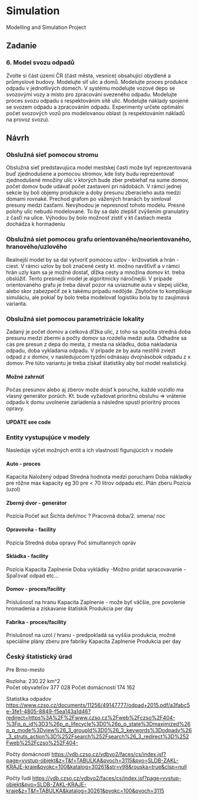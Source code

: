 # Simulation
Modelling and Simulation Project

## Zadanie
### 6. Model svozu odpadů
Zvolte si část území ČR (část města, vesnice) obsahující obydlené a průmyslové budovy. Modelujte síť ulic a domů. Modelujte proces produkce odpadu v jednotlivých domech. V systému modelujte vozové depo se svozovými vozy a místo pro zpracování svezeného odpadu. Modelujte proces svozu odpadu s respektováním sítě ulic. Modelujte náklady spojené se svozem odpadu a zpracováním odpadu. Experimenty určete optimální počet svozových vozů pro modelovanou oblast (s respektováním nákladů na provoz svozu).

## Návrh

### Obslužná sieť pomocou stromu
Obslužná sieť predstavujúca model mestskej časti može byť reprezentovaná buď zjednodušene a pomocou stromov, kde listy budu reprezentovať zjednodušené množiny ulíc v ktorých bude zber prebiehať na sume domov, počet domov bude udávať počet zastavení pri nádobách. V rámci jednej sekcie by boli objemy produkcie a doby presunu zberacieho auta medzi domami rovnaké. Prechod grafom po vážených hranách by simloval presuny medzi časťami. Nevýhodou je nepresnosť tohoto modelu. Presné polohy ulíc nebudú modelované. To by sa dalo zlepšiť zvýšením granulatiry z časťí na ulice. Výhodou by bolo možnosť zistiť v kt častiach mesta dochádza k hormadeniu

### Obslužná siet pomocou grafu orientovaného/neorientovaného, hranového/uzlového 
Realnejší model by sa dal vytvoriť pomocou uzlov - križovatiek a hrán - ciest. V rámci uzlov by boli značené cesty kt. možno navšťíviť a v rámci hrán uzly kam sa je možné dostať, dĺžka cesty a množina domov kt. treba obslúžiť. Tento presnejší model je algoritmicky náročnejší. V prípade orientovaného grafu je treba dávať pozor na uviaznutie auta v slepej uličke, alebo skor zabezpečiť ze k takému prípadu nedôjde. Zbytočne to komplikuje simuláciu, ale pokiaľ by bolo treba modelovať logistiku bola by to zaujimavá varianta.

### Obslužná siet pomocou parametrizácie lokality
Zadaný je počet domov a celková dľžka ulíc, z toho sa spočita stredná doba presunu medzi zbermi a počty domov sa rozdelia medzi auta. Odhadne sa cas pre presun z depa do mesta, z mesta na skládku, doba nakladania odpadu, doba vykladania odpadu. V prípade ze by auta nestihli zviezt odpad z x domov, v nasledujucom tyzdni odnásaju dvojnásobok odpadu z x domov. Pre túto variantu je treba získať štatistiky aby bol model realistický.

#### Možné zahrnúť
Počas presunov alebo aj zberov može dojsť k poruche, každé vozidlo ma vlasný generátor porúch. Kt. bude vyžadovat prioritnú obsluhu => vrátenie odpadu k domu uvolnenie zariadenia a následne spustí prioritný proces opravy.

#### UPDATE see code
### Entity vystupujúce v modely
Nasledúje výčet možných entit a ich vlastností figurujúcich v modele
#### Auto - proces
Kapacita
Naložený odpad
Stredná hodnota medzi poruchami
Doba nákladky pre rôžne max kapacity eg 30 pre < 70 litrov odpadu etc.
Plán zberu
Pozícia (uzol)
#### Zberný dvor - generátor
Pozícia
Počeť aut
Šichta deň/noc ? Pracovná doba/2. smena/ noc

#### Opravovňa - facility
Pozícia
Stredná doba opravy
Poč simultanných opráv
    
#### Skládka - facility
Pozícia
Kapacita
Zaplnenie
Doba vykládky
-Možno pridat spracovavanie
-Spaľovať odpad etc...

#### Domov - proces/facility
Príslušnosť na hranu
Kapacita
Zaplnenie - može byť väčšie, pre povolenie hromadenia a získavanie štatiskík
Produkcia per day

#### Fabrika - proces/facility
Prislušnosť na uzol / hranu - predpokladá sa vyššia produkcia, možné speciálne plány zberu pre fabriky
Kapacita
Zaplnenie
Produkcia per day 

### Český štatistický úrad

Pre Brno-mesto

Rozloha: 230.22 km^2  
Počet obyvateľov 377 028
Počet domácností 174 162

Statistika odpadov
https://www.czso.cz/documents/11256/49147777/odpad+2015.pdf/a3fabc5e-3fe1-4805-8849-f5ea143a1d46?redirect=https%3A%2F%2Fwww.czso.cz%2Fweb%2Fczso%2F404-%3Fp_p_id%3D3%26p_p_lifecycle%3D0%26p_p_state%3Dmaximized%26p_p_mode%3Dview%26_3_groupId%3D0%26_3_keywords%3Dodpady%26_3_struts_action%3D%252Fsearch%252Fsearch%26_3_redirect%3D%252Fweb%252Fczso%252F404-

Počty domácností
https://vdb.czso.cz/vdbvo2/faces/cs/index.jsf?page=vystup-objekt&z=T&f=TABULKA&pvoch=3115&pvo=SLDB-ZAKL-KRAJE-kraje&pvokc=100&katalog=30261&str=v98&rouska=true&clsp=null

Počty ľudí
https://vdb.czso.cz/vdbvo2/faces/cs/index.jsf?page=vystup-objekt&pvo=SLDB-ZAKL-KRAJE-kraje&z=T&f=TABULKA&katalog=30261&pvokc=100&pvoch=3115